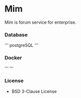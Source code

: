 # Mim
Mim is forum service for enterprise.

### Database
'''
postgreSQL
'''

### Docker
'''
'''

### License
- BSD 3-Clause License